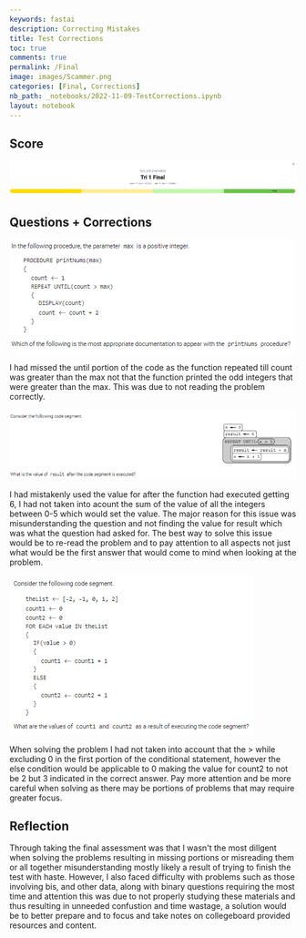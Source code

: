 ```yaml
---
keywords: fastai
description: Correcting Mistakes
title: Test Corrections
toc: true
comments: true
permalink: /Final
image: images/Scammer.png
categories: [Final, Corrections]
nb_path: _notebooks/2022-11-09-TestCorrections.ipynb
layout: notebook
---
```


<!--
#################################################
### THIS FILE WAS AUTOGENERATED! DO NOT EDIT! ###
#################################################
# file to edit: _notebooks/2022-11-09-TestCorrections.ipynb
-->

<div class="container" id="notebook-container">
        
<div class="cell border-box-sizing text_cell rendered"><div class="inner_cell">
<div class="text_cell_render border-box-sizing rendered_html">
<h2 id="Score">Score<a class="anchor-link" href="#Score"> </a></h2>
</div>
</div>
</div>
<div class="cell border-box-sizing text_cell rendered"><div class="inner_cell">
<div class="text_cell_render border-box-sizing rendered_html">
<p><img src="https://github.com/Tirth-Thakkar/APCSP-Blog/blob/master/images/Final-Score.png?raw=true" alt="Final Score"></p>

</div>
</div>
</div>
<div class="cell border-box-sizing text_cell rendered"><div class="inner_cell">
<div class="text_cell_render border-box-sizing rendered_html">
<h2 id="Questions-+-Corrections">Questions + Corrections<a class="anchor-link" href="#Questions-+-Corrections"> </a></h2>
</div>
</div>
</div>
<div class="cell border-box-sizing text_cell rendered"><div class="inner_cell">
<div class="text_cell_render border-box-sizing rendered_html">
<p><img src="https://github.com/Tirth-Thakkar/APCSP-Blog/blob/master/images/Question1.png?raw=true" alt="Question 1"></p>

</div>
</div>
</div>
<div class="cell border-box-sizing text_cell rendered"><div class="inner_cell">
<div class="text_cell_render border-box-sizing rendered_html">
<p>I had missed the until portion of the code as the function repeated till count was greater than the max not that the function printed the odd integers that were greater than the max. This was due to not reading the problem correctly.</p>

</div>
</div>
</div>
<div class="cell border-box-sizing text_cell rendered"><div class="inner_cell">
<div class="text_cell_render border-box-sizing rendered_html">
<p><img src="https://github.com/Tirth-Thakkar/APCSP-Blog/blob/master/images/Question2.png?raw=true" alt="Question 2"></p>

</div>
</div>
</div>
<div class="cell border-box-sizing text_cell rendered"><div class="inner_cell">
<div class="text_cell_render border-box-sizing rendered_html">
<p>I had mistakenly used the value for after the function had executed getting 6, I had not taken into acount the sum of the value of all the integers between 0-5 which would set the value. The major reason for this issue was misunderstanding the question and not finding the value for result which was what the question had asked for. The best way to solve this issue would be to re-read the problem and to pay attention to all aspects not just what would be the first answer that would come to mind when looking at the problem.</p>

</div>
</div>
</div>
<div class="cell border-box-sizing text_cell rendered"><div class="inner_cell">
<div class="text_cell_render border-box-sizing rendered_html">
<p><img src="https://github.com/Tirth-Thakkar/APCSP-Blog/blob/master/images/Question3.png?raw=true" alt="Question 3"></p>

</div>
</div>
</div>
<div class="cell border-box-sizing text_cell rendered"><div class="inner_cell">
<div class="text_cell_render border-box-sizing rendered_html">
<p>When solving the problem I had not taken into account that the &gt; while excluding 0 in the first portion of the conditional statement, however the else condition would be applicable to 0 making the value for count2 to not be 2 but 3 indicated in the correct answer. Pay more attention and be more careful when solving as there may be portions of problems that may require greater focus.</p>

</div>
</div>
</div>
<div class="cell border-box-sizing text_cell rendered"><div class="inner_cell">
<div class="text_cell_render border-box-sizing rendered_html">
<h2 id="Reflection">Reflection<a class="anchor-link" href="#Reflection"> </a></h2><p>Through taking the final assessment was that I wasn't the most dillgent when solving the problems resulting in missing portions or misreading them or all together misunderstanding mostly likely a result of trying to finish the test with haste. However, I also faced difficulty with problems such as those involving bis, and other data, along with binary questions requiring the most time and attention this was due to not properly studying these materials and thus resulting in unneeded confustion and time wastage, a solution would be to better prepare and to focus and take notes on collegeboard provided resources and content.</p>

</div>
</div>
</div>
</div>
 

